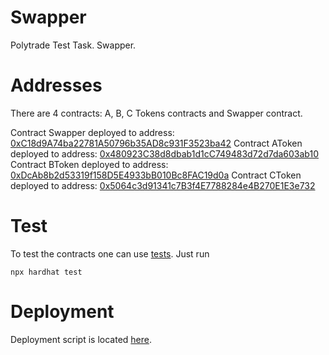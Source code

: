 # Swapper
Polytrade Test Task. Swapper.

# Addresses
There are 4 contracts: A, B, C Tokens contracts and Swapper contract.

Contract Swapper deployed to address: [0xC18d9A74ba22781A50796b35AD8c931F3523ba42](https://mumbai.polygonscan.com/address/0xC18d9A74ba22781A50796b35AD8c931F3523ba42)
Contract AToken deployed to address: [0x480923C38d8dbab1d1cC749483d72d7da603ab10](https://mumbai.polygonscan.com/address/0x480923C38d8dbab1d1cC749483d72d7da603ab10)
Contract BToken deployed to address: [0xDcAb8b2d53319f158D5E4933bB010Bc8FAC19d0a](https://mumbai.polygonscan.com/address/0xDcAb8b2d53319f158D5E4933bB010Bc8FAC19d0a)
Contract CToken deployed to address: [0x5064c3d91341c7B3f4E7788284e4B270E1E3e732](https://mumbai.polygonscan.com/address/0x5064c3d91341c7B3f4E7788284e4B270E1E3e732)


# Test
To test the contracts one can use [tests](https://github.com/alien111/Swapper/blob/main/test/tests.js). Just run
```
npx hardhat test
```

# Deployment
Deployment script is located [here](https://github.com/alien111/Swapper/blob/main/scripts/deploy.js).